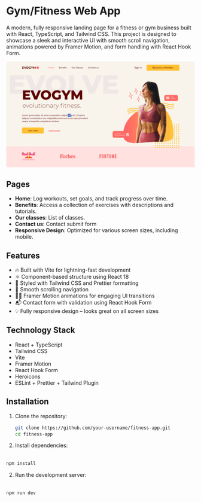 # Gym/Fitness Web App

A modern, fully responsive landing page for a fitness or gym business built with React, TypeScript, and Tailwind CSS. This project is designed to showcase a sleek and interactive UI with smooth scroll navigation, animations powered by Framer Motion, and form handling with React Hook Form.

![Screenshot](/public/cover-image.png)

## Pages

- **Home**: Log workouts, set goals, and track progress over time.
- **Benefits**: Access a collection of exercises with descriptions and tutorials.
- **Our classes**: List of classes.
- **Contact us**: Contact submit form
- **Responsive Design**: Optimized for various screen sizes, including mobile.

## Features

- 🔥 Built with Vite for lightning-fast development
- ⚛️ Component-based structure using React 18
- 🎨 Styled with Tailwind CSS and Prettier formatting
- 🧩 Smooth scrolling navigation
- 🏃‍♂️ Framer Motion animations for engaging UI transitions
- 📬 Contact form with validation using React Hook Form
- 💡 Fully responsive design – looks great on all screen sizes

## Technology Stack

- React + TypeScript
- Tailwind CSS
- Vite
- Framer Motion
- React Hook Form
- Heroicons
- ESLint + Prettier + Tailwind Plugin

## Installation

1. Clone the repository:

   ```bash
   git clone https://github.com/your-username/fitness-app.git
   cd fitness-app

   ```

2. Install dependencies:

```bash

npm install

```

2. Run the development server:

```bash

npm run dev

```
